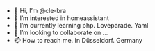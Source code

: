 - 👋 Hi, I’m @cle-bra
- 👀 I’m interested in homeassistant 
- 🌱 I’m currently learning php. Loveparade. Yaml
- 💞️ I’m looking to collaborate on ...
- 📫 How to reach me. In Düsseldorf. Germany 

<!---
cle-bra/cle-bra is a ✨ special ✨ repository because its `README.md` (this file) appears on your GitHub profile.
You can click the Preview link to take a look at your changes.
--->
